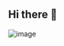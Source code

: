 ## Hi there 👋
![image](https://github.com/user-attachments/assets/7e4a5783-6edd-4c8a-9b7d-773961deea54.gif)



<!--
**tomasrial46/tomasrial46** is a ✨ _special_ ✨ repository because its `README.md` (this file) appears on your GitHub profile.

Here are some ideas to get you started:

- 🔭 I’m currently working on ...
- 🌱 I’m currently learning ...
- 👯 I’m looking to collaborate on ...
- 🤔 I’m looking for help with ...
- 💬 Ask me about ...
- 📫 How to reach me: ...
- 😄 Pronouns: ...
- ⚡ Fun fact: ...
-->
